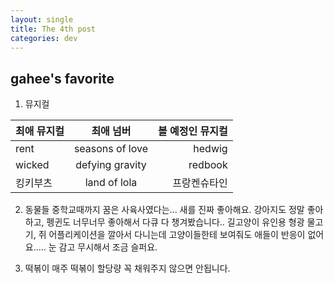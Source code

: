 ```yaml
---
layout: single
title: The 4th post
categories: dev
---
```


## gahee's favorite 

1. 뮤지컬

| 최애 뮤지컬    | 최애 넘버       | 볼 예정인 뮤지컬|
| ------------- |:---------------:| --------------:|
| rent          | seasons of love | hedwig         |
| wicked        | defying gravity | redbook        |
| 킹키부츠       | land of lola    | 프랑켄슈타인    |

2. 동물들
중학교때까지 꿈은 사육사였다는...
새를 진짜 좋아해요. 강아지도 정말 좋아하고, 펭귄도 너무너무 좋아해서 다큐 다 챙겨봤습니다.. 길고양이 유인용 형광 물고기, 쥐 어플리케이션을 깔아서 다니는데 고양이들한테 보여줘도 애들이 반응이 없어요..... 눈 감고 무시해서 조금 슬퍼요.

3. 떡볶이
매주 떡볶이 할당량 꼭 채워주지 않으면 안됩니다. 


